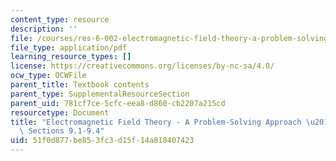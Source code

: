 ```yaml
---
content_type: resource
description: ''
file: /courses/res-6-002-electromagnetic-field-theory-a-problem-solving-approach-spring-2008/51f0d877be853fc3d15f14a818407423_MITRES_6_002S08_chp09_text.pdf
file_type: application/pdf
learning_resource_types: []
license: https://creativecommons.org/licenses/by-nc-sa/4.0/
ocw_type: OCWFile
parent_title: Textbook contents
parent_type: SupplementalResourceSection
parent_uid: 781cf7ce-5cfc-eea8-d860-cb2207a215cd
resourcetype: Document
title: "Electromagnetic Field Theory - A Problem-Solving Approach \u2013 Chapter 9:\
  \ Sections 9.1-9.4"
uid: 51f0d877-be85-3fc3-d15f-14a818407423
---
```

